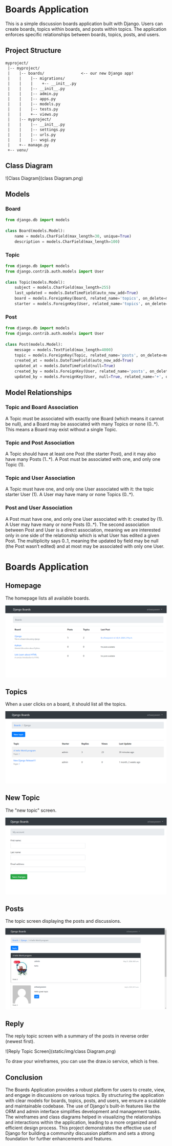 # Boards Application

This is a simple discussion boards application built with Django. Users can create boards, topics within boards, and posts within topics. The application enforces specific relationships between boards, topics, posts, and users.

## Project Structure

```
myproject/
 |-- myproject/
 |    |-- boards/                <-- our new Django app!
 |    |    |-- migrations/
 |    |    |    +-- __init__.py
 |    |    |-- __init__.py
 |    |    |-- admin.py
 |    |    |-- apps.py
 |    |    |-- models.py
 |    |    |-- tests.py
 |    |    +-- views.py
 |    |-- myproject/
 |    |    |-- __init__.py
 |    |    |-- settings.py
 |    |    |-- urls.py
 |    |    |-- wsgi.py
 |    +-- manage.py
 +-- venv/
```

## Class Diagram

![Class Diagram](class Diagram.png)

## Models

### Board

```python
from django.db import models

class Board(models.Model):
    name = models.CharField(max_length=30, unique=True)
    description = models.CharField(max_length=100)
```

### Topic

```python
from django.db import models
from django.contrib.auth.models import User

class Topic(models.Model):
    subject = models.CharField(max_length=255)
    last_updated = models.DateTimeField(auto_now_add=True)
    board = models.ForeignKey(Board, related_name='topics', on_delete=models.CASCADE)
    starter = models.ForeignKey(User, related_name='topics', on_delete=models.CASCADE)
```

### Post

```python
from django.db import models
from django.contrib.auth.models import User

class Post(models.Model):
    message = models.TextField(max_length=4000)
    topic = models.ForeignKey(Topic, related_name='posts', on_delete=models.CASCADE)
    created_at = models.DateTimeField(auto_now_add=True)
    updated_at = models.DateTimeField(null=True)
    created_by = models.ForeignKey(User, related_name='posts', on_delete=models.CASCADE)
    updated_by = models.ForeignKey(User, null=True, related_name='+', on_delete=models.CASCADE)
```

## Model Relationships

### Topic and Board Association

A Topic must be associated with exactly one Board (which means it cannot be null), and a Board may be associated with many Topics or none (0..*). This means a Board may exist without a single Topic.

### Topic and Post Association

A Topic should have at least one Post (the starter Post), and it may also have many Posts (1..*). A Post must be associated with one, and only one Topic (1).

### Topic and User Association

A Topic must have one, and only one User associated with it: the topic starter User (1). A User may have many or none Topics (0..*).

### Post and User Association

A Post must have one, and only one User associated with it: created by (1). A User may have many or none Posts (0..*). The second association between Post and User is a direct association, meaning we are interested only in one side of the relationship which is what User has edited a given Post. The multiplicity says 0..1, meaning the updated by field may be null (the Post wasn’t edited) and at most may be associated with only one User.

# Boards Application

## Homepage

The homepage lists all available boards.

![Boards Project Wireframe Homepage](static/img/home.png)

## Topics

When a user clicks on a board, it should list all the topics.

![Boards Project Wireframe Topics](static/img/topics.png)

## New Topic

The "new topic" screen.

![New Topic Screen](static/img/my_account_edit.png)

## Posts

The topic screen displaying the posts and discussions.

![Topic Posts Listing Screen](static/img/posts.png)

## Reply

The reply topic screen with a summary of the posts in reverse order (newest first).

![Reply Topic Screen](static/img/class Diagram.png)

To draw your wireframes, you can use the draw.io service, which is free.

## Conclusion

The Boards Application provides a robust platform for users to create, view, and engage in discussions on various topics. By structuring the application with clear models for boards, topics, posts, and users, we ensure a scalable and maintainable codebase. The use of Django's built-in features like the ORM and admin interface simplifies development and management tasks. The wireframes and class diagrams helped in visualizing the relationships and interactions within the application, leading to a more organized and efficient design process. This project demonstrates the effective use of Django for building a community discussion platform and sets a strong foundation for further enhancements and features.

